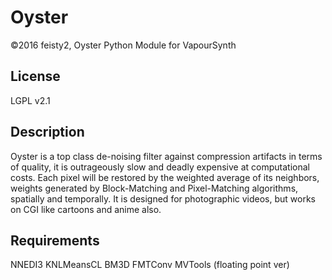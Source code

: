 # Oyster
©2016 feisty2, Oyster Python Module for VapourSynth
## License
LGPL v2.1
## Description
Oyster is a top class de-noising filter against compression artifacts in terms of quality, it is outrageously slow and deadly expensive at computational costs.
Each pixel will be restored by the weighted average of its neighbors, weights generated by Block-Matching and Pixel-Matching algorithms, spatially and temporally.
It is designed for photographic videos, but works on CGI like cartoons and anime also.
## Requirements
NNEDI3
KNLMeansCL
BM3D
FMTConv
MVTools (floating point ver)
